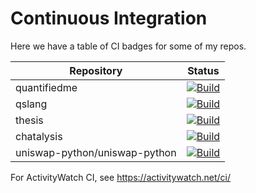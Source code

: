 Continuous Integration
======================

Here we have a table of CI badges for some of my repos.


| Repository   | Status |
| ------------ | ------ |
| quantifiedme | [![Build](https://github.com/ErikBjare/quantifiedme/actions/workflows/build.yml/badge.svg)](https://github.com/ErikBjare/quantifiedme/actions/workflows/build.yml)  |
| qslang       | [![Build](https://github.com/ErikBjare/QSlang/actions/workflows/build.yml/badge.svg)](https://github.com/ErikBjare/QSlang/actions/workflows/build.yml)  |
| thesis       | [![Build](https://github.com/ErikBjare/thesis/actions/workflows/test.yml/badge.svg)](https://github.com/ErikBjare/thesis/actions/workflows/test.yml)  |
| chatalysis   | [![Build](https://github.com/ErikBjare/chatalysis/actions/workflows/build.yml/badge.svg)](https://github.com/ErikBjare/chatalysis/actions/workflows/build.yml)  |
| uniswap-python/uniswap-python | [![Build](https://github.com/uniswap-python/uniswap-python/actions/workflows/test.yml/badge.svg)](https://github.com/uniswap-python/uniswap-python/actions/workflow/test.yml) |

For ActivityWatch CI, see https://activitywatch.net/ci/
